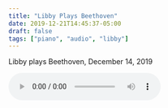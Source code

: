 ```yaml
---
title: "Libby Plays Beethoven"
date: 2019-12-21T14:45:37-05:00
draft: false
tags: ["piano", "audio", "libby"]
---
```


Libby plays Beethoven, December 14, 2019

<audio controls>
	<source src='https://s3.amazonaws.com/media.eick.com/audio/2019/2019-12-14-beethoven-sonata-c-minor.mp3' type="audio/mpeg" >
</audio>
